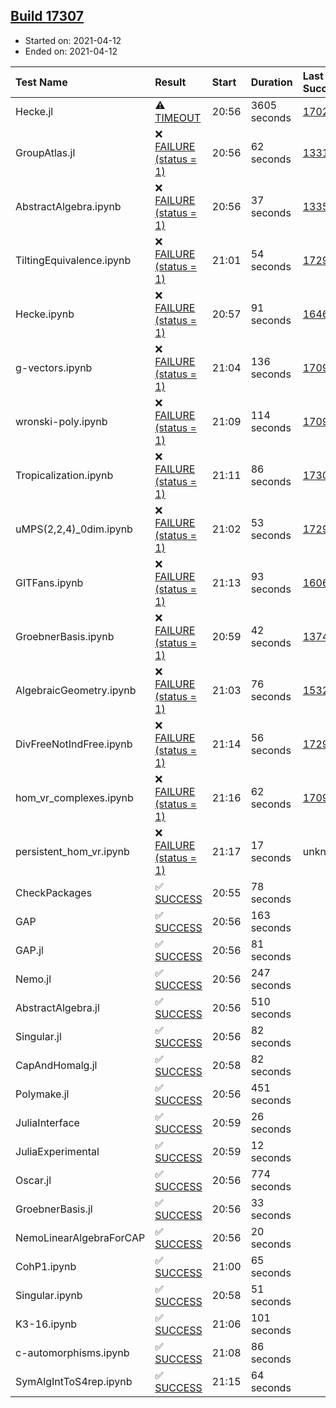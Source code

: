 ## [Build 17307](https://oscarci.mathematik.uni-kl.de/job/oscar/17307/)

* Started on: 2021-04-12
* Ended on: 2021-04-12

| Test Name    | Result | Start | Duration | Last Success | First Failure |
|:-------------|:-------|:------|:---------|:-------------|:--------------|
| Hecke.jl | ⚠ [TIMEOUT](https://oscarci.mathematik.uni-kl.de/job/oscar/17307/artifact/logs/build-17307/Hecke.jl.log) | 20:56 | 3605 seconds | [17022](https://oscarci.mathematik.uni-kl.de/job/oscar/17022/) | [17023](https://oscarci.mathematik.uni-kl.de/job/oscar/17023/) |
| GroupAtlas.jl | ❌ [FAILURE (status = 1)](https://oscarci.mathematik.uni-kl.de/job/oscar/17307/artifact/logs/build-17307/GroupAtlas.jl.log) | 20:56 | 62 seconds | [13311](https://oscarci.mathematik.uni-kl.de/job/oscar/13311/) | [13312](https://oscarci.mathematik.uni-kl.de/job/oscar/13312/) |
| AbstractAlgebra.ipynb | ❌ [FAILURE (status = 1)](https://oscarci.mathematik.uni-kl.de/job/oscar/17307/artifact/logs/build-17307/AbstractAlgebra.ipynb.log) | 20:56 | 37 seconds | [13355](https://oscarci.mathematik.uni-kl.de/job/oscar/13355/) | [13356](https://oscarci.mathematik.uni-kl.de/job/oscar/13356/) |
| TiltingEquivalence.ipynb | ❌ [FAILURE (status = 1)](https://oscarci.mathematik.uni-kl.de/job/oscar/17307/artifact/logs/build-17307/TiltingEquivalence.ipynb.log) | 21:01 | 54 seconds | [17297](https://oscarci.mathematik.uni-kl.de/job/oscar/17297/) | [17298](https://oscarci.mathematik.uni-kl.de/job/oscar/17298/) |
| Hecke.ipynb | ❌ [FAILURE (status = 1)](https://oscarci.mathematik.uni-kl.de/job/oscar/17307/artifact/logs/build-17307/Hecke.ipynb.log) | 20:57 | 91 seconds | [16463](https://oscarci.mathematik.uni-kl.de/job/oscar/16463/) | [16464](https://oscarci.mathematik.uni-kl.de/job/oscar/16464/) |
| g-vectors.ipynb | ❌ [FAILURE (status = 1)](https://oscarci.mathematik.uni-kl.de/job/oscar/17307/artifact/logs/build-17307/g-vectors.ipynb.log) | 21:04 | 136 seconds | [17099](https://oscarci.mathematik.uni-kl.de/job/oscar/17099/) | [17100](https://oscarci.mathematik.uni-kl.de/job/oscar/17100/) |
| wronski-poly.ipynb | ❌ [FAILURE (status = 1)](https://oscarci.mathematik.uni-kl.de/job/oscar/17307/artifact/logs/build-17307/wronski-poly.ipynb.log) | 21:09 | 114 seconds | [17098](https://oscarci.mathematik.uni-kl.de/job/oscar/17098/) | [17099](https://oscarci.mathematik.uni-kl.de/job/oscar/17099/) |
| Tropicalization.ipynb | ❌ [FAILURE (status = 1)](https://oscarci.mathematik.uni-kl.de/job/oscar/17307/artifact/logs/build-17307/Tropicalization.ipynb.log) | 21:11 | 86 seconds | [17306](https://oscarci.mathematik.uni-kl.de/job/oscar/17306/) | [17307](https://oscarci.mathematik.uni-kl.de/job/oscar/17307/) |
| uMPS(2,2,4)_0dim.ipynb | ❌ [FAILURE (status = 1)](https://oscarci.mathematik.uni-kl.de/job/oscar/17307/artifact/logs/build-17307/uMPS-2-2-4-_0dim.ipynb.log) | 21:02 | 53 seconds | [17297](https://oscarci.mathematik.uni-kl.de/job/oscar/17297/) | [17298](https://oscarci.mathematik.uni-kl.de/job/oscar/17298/) |
| GITFans.ipynb | ❌ [FAILURE (status = 1)](https://oscarci.mathematik.uni-kl.de/job/oscar/17307/artifact/logs/build-17307/GITFans.ipynb.log) | 21:13 | 93 seconds | [16068](https://oscarci.mathematik.uni-kl.de/job/oscar/16068/) | [16069](https://oscarci.mathematik.uni-kl.de/job/oscar/16069/) |
| GroebnerBasis.ipynb | ❌ [FAILURE (status = 1)](https://oscarci.mathematik.uni-kl.de/job/oscar/17307/artifact/logs/build-17307/GroebnerBasis.ipynb.log) | 20:59 | 42 seconds | [13748](https://oscarci.mathematik.uni-kl.de/job/oscar/13748/) | [13749](https://oscarci.mathematik.uni-kl.de/job/oscar/13749/) |
| AlgebraicGeometry.ipynb | ❌ [FAILURE (status = 1)](https://oscarci.mathematik.uni-kl.de/job/oscar/17307/artifact/logs/build-17307/AlgebraicGeometry.ipynb.log) | 21:03 | 76 seconds | [15322](https://oscarci.mathematik.uni-kl.de/job/oscar/15322/) | [15323](https://oscarci.mathematik.uni-kl.de/job/oscar/15323/) |
| DivFreeNotIndFree.ipynb | ❌ [FAILURE (status = 1)](https://oscarci.mathematik.uni-kl.de/job/oscar/17307/artifact/logs/build-17307/DivFreeNotIndFree.ipynb.log) | 21:14 | 56 seconds | [17297](https://oscarci.mathematik.uni-kl.de/job/oscar/17297/) | [17298](https://oscarci.mathematik.uni-kl.de/job/oscar/17298/) |
| hom_vr_complexes.ipynb | ❌ [FAILURE (status = 1)](https://oscarci.mathematik.uni-kl.de/job/oscar/17307/artifact/logs/build-17307/hom_vr_complexes.ipynb.log) | 21:16 | 62 seconds | [17099](https://oscarci.mathematik.uni-kl.de/job/oscar/17099/) | [17100](https://oscarci.mathematik.uni-kl.de/job/oscar/17100/) |
| persistent_hom_vr.ipynb | ❌ [FAILURE (status = 1)](https://oscarci.mathematik.uni-kl.de/job/oscar/17307/artifact/logs/build-17307/persistent_hom_vr.ipynb.log) | 21:17 | 17 seconds | unknown | unknown |
| CheckPackages | ✅ [SUCCESS](https://oscarci.mathematik.uni-kl.de/job/oscar/17307/artifact/logs/build-17307/CheckPackages.log) | 20:55 | 78 seconds |  |  |
| GAP | ✅ [SUCCESS](https://oscarci.mathematik.uni-kl.de/job/oscar/17307/artifact/logs/build-17307/GAP.log) | 20:56 | 163 seconds |  |  |
| GAP.jl | ✅ [SUCCESS](https://oscarci.mathematik.uni-kl.de/job/oscar/17307/artifact/logs/build-17307/GAP.jl.log) | 20:56 | 81 seconds |  |  |
| Nemo.jl | ✅ [SUCCESS](https://oscarci.mathematik.uni-kl.de/job/oscar/17307/artifact/logs/build-17307/Nemo.jl.log) | 20:56 | 247 seconds |  |  |
| AbstractAlgebra.jl | ✅ [SUCCESS](https://oscarci.mathematik.uni-kl.de/job/oscar/17307/artifact/logs/build-17307/AbstractAlgebra.jl.log) | 20:56 | 510 seconds |  |  |
| Singular.jl | ✅ [SUCCESS](https://oscarci.mathematik.uni-kl.de/job/oscar/17307/artifact/logs/build-17307/Singular.jl.log) | 20:56 | 82 seconds |  |  |
| CapAndHomalg.jl | ✅ [SUCCESS](https://oscarci.mathematik.uni-kl.de/job/oscar/17307/artifact/logs/build-17307/CapAndHomalg.jl.log) | 20:58 | 82 seconds |  |  |
| Polymake.jl | ✅ [SUCCESS](https://oscarci.mathematik.uni-kl.de/job/oscar/17307/artifact/logs/build-17307/Polymake.jl.log) | 20:56 | 451 seconds |  |  |
| JuliaInterface | ✅ [SUCCESS](https://oscarci.mathematik.uni-kl.de/job/oscar/17307/artifact/logs/build-17307/JuliaInterface.log) | 20:59 | 26 seconds |  |  |
| JuliaExperimental | ✅ [SUCCESS](https://oscarci.mathematik.uni-kl.de/job/oscar/17307/artifact/logs/build-17307/JuliaExperimental.log) | 20:59 | 12 seconds |  |  |
| Oscar.jl | ✅ [SUCCESS](https://oscarci.mathematik.uni-kl.de/job/oscar/17307/artifact/logs/build-17307/Oscar.jl.log) | 20:56 | 774 seconds |  |  |
| GroebnerBasis.jl | ✅ [SUCCESS](https://oscarci.mathematik.uni-kl.de/job/oscar/17307/artifact/logs/build-17307/GroebnerBasis.jl.log) | 20:56 | 33 seconds |  |  |
| NemoLinearAlgebraForCAP | ✅ [SUCCESS](https://oscarci.mathematik.uni-kl.de/job/oscar/17307/artifact/logs/build-17307/NemoLinearAlgebraForCAP.log) | 20:56 | 20 seconds |  |  |
| CohP1.ipynb | ✅ [SUCCESS](https://oscarci.mathematik.uni-kl.de/job/oscar/17307/artifact/logs/build-17307/CohP1.ipynb.log) | 21:00 | 65 seconds |  |  |
| Singular.ipynb | ✅ [SUCCESS](https://oscarci.mathematik.uni-kl.de/job/oscar/17307/artifact/logs/build-17307/Singular.ipynb.log) | 20:58 | 51 seconds |  |  |
| K3-16.ipynb | ✅ [SUCCESS](https://oscarci.mathematik.uni-kl.de/job/oscar/17307/artifact/logs/build-17307/K3-16.ipynb.log) | 21:06 | 101 seconds |  |  |
| c-automorphisms.ipynb | ✅ [SUCCESS](https://oscarci.mathematik.uni-kl.de/job/oscar/17307/artifact/logs/build-17307/c-automorphisms.ipynb.log) | 21:08 | 86 seconds |  |  |
| SymAlgIntToS4rep.ipynb | ✅ [SUCCESS](https://oscarci.mathematik.uni-kl.de/job/oscar/17307/artifact/logs/build-17307/SymAlgIntToS4rep.ipynb.log) | 21:15 | 64 seconds |  |  |
